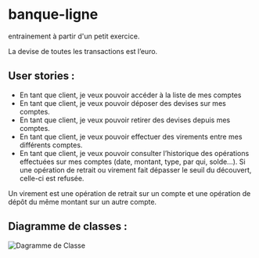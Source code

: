 # banque-ligne
entrainement à partir d'un petit exercice.

La devise de toutes les transactions est l’euro.

## User stories :
- En tant que client, je veux pouvoir accéder à la liste de mes comptes
- En tant que client, je veux pouvoir déposer des devises sur mes
comptes.
- En tant que client, je veux pouvoir retirer des devises depuis mes
comptes.
- En tant que client, je veux pouvoir effectuer des virements entre mes
différents comptes.
- En tant que client, je veux pouvoir consulter l’historique des
opérations effectuées sur mes comptes (date, montant, type, par qui,
solde...).
Si une opération de retrait ou virement fait dépasser le seuil du découvert,
celle-ci est refusée.

Un virement est une opération de retrait sur un compte et une opération de dépôt du même montant sur un autre compte.

## Diagramme de classes :

![Dagramme de Classe](http://www.plantuml.com/plantuml/png/RP1BJiGm38RtEONL3T98is2B41eqtRE02uI9Yopb4M872I4En3cu61xQb9RfflNZ-t_7Fh3O8ZLuS_AM6OwUC8hvC8zIABv0JA65kU0vyqbZSahHG5RPpoPD8Gkgz89mgJvx14xUOKi2HGert5T9XHXdbuUCnGgbg4Qz5GIddxzYKwSeozazlgd9wjbZIOdZB_7qdXSsIt3LKTwCDu3kkeFz7hfT1tCRRW270KzI4UuQk9keyG2AvCICRa6Sk_yXsoCBHIkM2avd-FvIpKHiZ-ShcxEdruh0jS1jezi45KsBZxzD6xDQUHivO7Gr-1y0)
